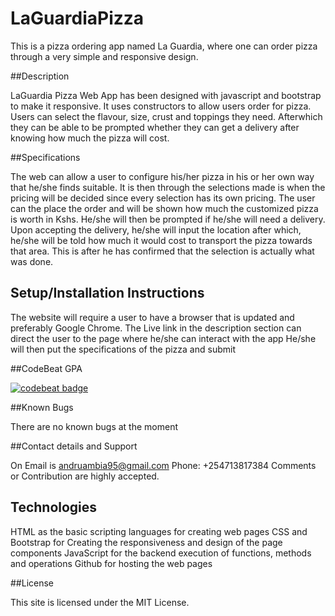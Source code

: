# LaGuardiaPizza 
This is a pizza ordering app named La Guardia, where one can order pizza through a very simple and responsive design.

##Description

LaGuardia Pizza Web App has been designed with javascript and bootstrap to make it responsive. It uses constructors to allow users 
order for pizza. Users can select the flavour, size, crust and toppings they need. Afterwhich they can be able to be prompted
whether they can get a delivery after knowing how much the pizza will cost.

##Specifications

The web can allow a user to configure his/her pizza in his or her own way that he/she finds
suitable. It is then through the selections made is when the pricing will be decided since every selection
has its own pricing. The user can the place the order and will be shown how much the customized 
pizza is worth in Kshs. He/she will then be prompted if he/she will need a delivery. Upon accepting the 
delivery, he/she will input the location after which, he/she will be told how much it would cost to
transport the pizza towards that area. This is after he has confirmed that the selection is actually what was
done.

## Setup/Installation Instructions

The website will require a user to have a browser that is updated and preferably 
Google Chrome.
The Live link in the description section can direct the user to the page where he/she can interact with the app
He/she will then put the specifications of the pizza and submit

##CodeBeat GPA

[![codebeat badge](https://codebeat.co/badges/c3e16e37-2b0c-4be2-9e7b-0af4c3e2c60f)](https://codebeat.co/projects/github-com-andrew-1000-laguardiapizza-master)

##Known Bugs

There are no known bugs at the moment

##Contact details and Support

On Email is andruambia95@gmail.com
Phone: +254713817384
Comments or Contribution are highly accepted.

## Technologies

HTML as the basic scripting languages for creating web pages
CSS and Bootstrap for Creating the responsiveness and design of the page components
JavaScript for the backend execution of functions, methods and operations
Github for hosting the web pages

##License

This site is licensed under the MIT License.


